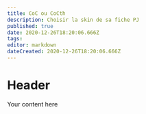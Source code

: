 ```yaml
---
title: CoC ou CoCth
description: Choisir la skin de sa fiche PJ
published: true
date: 2020-12-26T18:20:06.666Z
tags: 
editor: markdown
dateCreated: 2020-12-26T18:20:06.666Z
---
```


# Header
Your content here